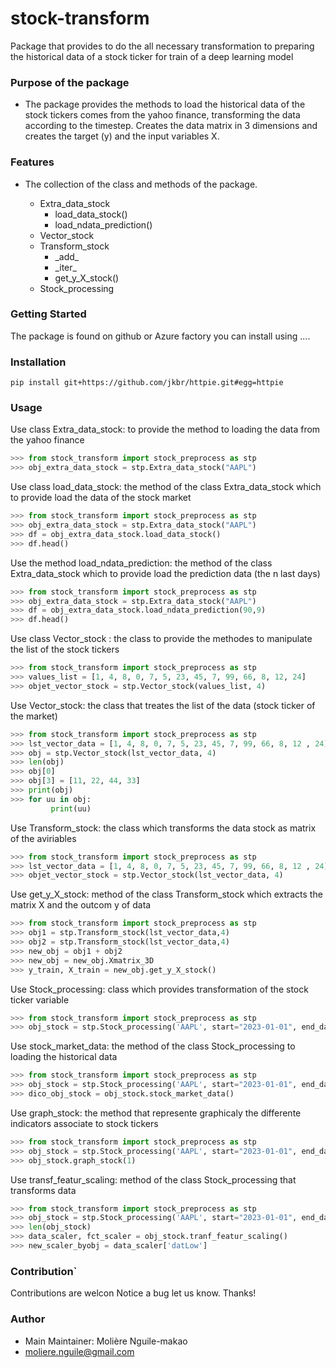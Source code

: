 # stock-transform
Package that provides to do the all necessary transformation to preparing the historical data of a stock ticker for train of a deep learning model

### Purpose of the package
+ The package provides the methods to load the historical data of the stock tickers comes from the yahoo finance, transforming the data according to the timestep. Creates the data matrix in 3 dimensions  and creates the target (y) and the input variables X. 

### Features 
+ The collection of the class and methods of the package. 

    - Extra\_data\_stock
        * load\_data\_stock()
        * load\_ndata\_prediction()
    - Vector\_stock 
    - Transform\_stock
        * \_add\_
        * \_iter\_
        * get\_y\_X\_stock() 
    - Stock\_processing

### Getting Started
The package is found on github or Azure factory you can install using ....

### Installation 
```terminal
pip install git+https://github.com/jkbr/httpie.git#egg=httpie
```
### Usage

Use class Extra_data_stock: to provide the method to loading the data from the yahoo finance  

```python
>>> from stock_transform import stock_preprocess as stp
>>> obj_extra_data_stock = stp.Extra_data_stock("AAPL")
```

Use class load_data_stock: the method of the class Extra_data_stock which to provide load the data of the stock market  

```python
>>> from stock_transform import stock_preprocess as stp
>>> obj_extra_data_stock = stp.Extra_data_stock("AAPL")
>>> df = obj_extra_data_stock.load_data_stock()
>>> df.head()
```

Use the method load_ndata_prediction: the method of the class Extra_data_stock which to provide
load the prediction data (the n last days)

```python
>>> from stock_transform import stock_preprocess as stp
>>> obj_extra_data_stock = stp.Extra_data_stock("AAPL")
>>> df = obj_extra_data_stock.load_ndata_prediction(90,9)
>>> df.head()
```

Use class Vector_stock : the class to provide the methodes to manipulate the list of the stock tickers

```python
>>> from stock_transform import stock_preprocess as stp
>>> values_list = [1, 4, 8, 0, 7, 5, 23, 45, 7, 99, 66, 8, 12, 24]
>>> objet_vector_stock = stp.Vector_stock(values_list, 4)
```

Use Vector_stock: the class that treates the list of the data (stock ticker of the market)

```python
>>> from stock_transform import stock_preprocess as stp
>>> lst_vector_data = [1, 4, 8, 0, 7, 5, 23, 45, 7, 99, 66, 8, 12 , 24]
>>> obj = stp.Vector_stock(lst_vector_data, 4)
>>> len(obj) 
>>> obj[0]
>>> obj[3] = [11, 22, 44, 33]
>>> print(obj)
>>> for uu in obj:
         print(uu)
```

Use Transform_stock: the class which transforms the data stock as matrix of the aviriables 

```python
>>> from stock_transform import stock_preprocess as stp
>>> lst_vector_data = [1, 4, 8, 0, 7, 5, 23, 45, 7, 99, 66, 8, 12 , 24]
>>> objet_vector_stock = stp.Vector_stock(lst_vector_data, 4)
```
Use get_y_X_stock: method of the class Transform_stock which extracts the matrix X and the outcom y of data

```python
>>> from stock_transform import stock_preprocess as stp
>>> obj1 = stp.Transform_stock(lst_vector_data,4)
>>> obj2 = stp.Transform_stock(lst_vector_data,4)
>>> new_obj = obj1 + obj2
>>> new_obj = new_obj.Xmatrix_3D
>>> y_train, X_train = new_obj.get_y_X_stock() 

```

Use Stock_processing: class which provides transformation of the stock ticker variable 

```python
>>> from stock_transform import stock_preprocess as stp
>>> obj_stock = stp.Stock_processing('AAPL', start="2023-01-01", end_date="2023-03-01")
```

Use stock_market_data: the method of the class Stock_processing to loading the historical data 

```python
>>> from stock_transform import stock_preprocess as stp
>>> obj_stock = stp.Stock_processing('AAPL', start="2023-01-01", end_date="2023-03-01")
>>> dico_obj_stock = obj_stock.stock_market_data()
```

Use graph_stock: the method that represente graphicaly the differente indicators associate to stock tickers

```python
>>> from stock_transform import stock_preprocess as stp
>>> obj_stock = stp.Stock_processing('AAPL', start="2023-01-01", end_date="2023-03-01")
>>> obj_stock.graph_stock(1)
```

Use transf_featur_scaling: method of the class Stock_processing that transforms data 

```python
>>> from stock_transform import stock_preprocess as stp
>>> obj_stock = stp.Stock_processing('AAPL', start="2023-01-01", end_date="2023-03-01")
>>> len(obj_stock)
>>> data_scaler, fct_scaler = obj_stock.tranf_featur_scaling()
>>> new_scaler_byobj = data_scaler['datLow']
```

### Contribution`
Contributions are welcon 
Notice a bug let us know. 
Thanks!

### Author
+ Main Maintainer: Molière Nguile-makao
+ moliere.nguile@gmail.com
